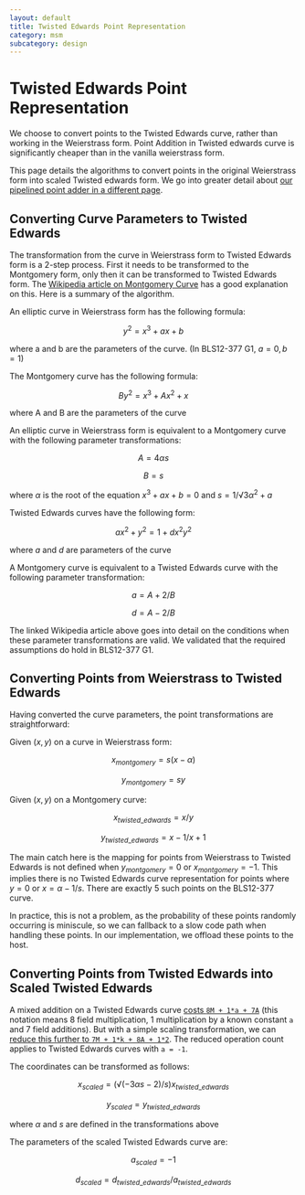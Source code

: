 ```yaml
---
layout: default
title: Twisted Edwards Point Representation
category: msm
subcategory: design
---
```


# Twisted Edwards Point Representation

We choose to convert points to the Twisted Edwards curve, rather than working in
the Weierstrass form. Point Addition in Twisted edwards curve is significantly
cheaper than in the vanilla weierstrass form.

This page details the algorithms to convert points in the original Weierstrass
form into scaled Twisted edwards form. We go into greater detail about [our
pipelined point adder in a different
page](msm-mixed-point-addition-with-precomputation.html).


## Converting Curve Parameters to Twisted Edwards

The transformation from the curve in Weierstrass form to Twisted Edwards form is a
2-step process. First it needs to be transformed to the Montgomery form, only
then it can be transformed to Twisted Edwards form. The [Wikipedia article on
Montgomery Curve](https://en.wikipedia.org/wiki/Montgomery_curve) has a good
explanation on this. Here is a summary of the algorithm.

An elliptic curve in Weierstrass form has the following formula:

$$ y^2 = x^3 + ax + b$$

where a and b are the parameters of the curve. (In BLS12-377 G1, $a = 0, b = 1$)

The Montgomery curve has the following formula:

$$By^2 = x^3 + Ax^2 + x$$

where A and B are the parameters of the curve

An elliptic curve in Weierstrass form is equivalent to a Montgomery
curve with the following parameter transformations:

$$A = 4αs$$

$$B = s$$

where $α$ is the root of the equation $x^3 + ax + b = 0$ and
$s = 1/√{3α^2 + a}$

Twisted Edwards curves have the following form:

$$ax^2 + y^2 = 1 + dx^2y^2$$

where $a$ and $d$ are parameters of the curve

A Montgomery curve is equivalent to a Twisted Edwards curve with the following
parameter transformation:

$$a = {A+2}/{B}$$

$$d = {A-2}/{B}$$

The linked Wikipedia article above goes into detail on the conditions when
these parameter transformations are valid. We validated that the required
assumptions do hold in BLS12-377 G1.

## Converting Points from Weierstrass to Twisted Edwards

Having converted the curve parameters, the point transformations are
straightforward:

Given $(x, y)$ on a curve in Weierstrass form:

$$x_{montgomery} = s(x - α)$$

$$y_{montgomery} = sy$$

Given $(x, y)$ on a Montgomery curve:

$$x_{twisted\_edwards} = x / y$$

$$y_{twisted\_edwards} = {x - 1} / {x + 1}$$

The main catch here is the mapping for points from Weierstrass to Twisted Edwards
is not defined when $y_{montgomery} = 0$ or $x_{montgomery} = -1$. This implies
there is no Twisted Edwards curve representation for points where $y = 0$ or $x
= α - 1/s$. There are exactly 5 such points on the BLS12-377 curve.

In practice, this is not a problem, as the probability of these points randomly
occurring is miniscule, so we can fallback to a slow code path when handling
these points. In our implementation, we offload these points to the host.

## Converting Points from Twisted Edwards into Scaled Twisted Edwards

A mixed addition on a Twisted Edwards curve [costs `8M + 1*a +
7A`](https://hyperelliptic.org/EFD/g1p/auto-twisted-extended.html#addition-madd-2008-hwcd-2)
(this notation means 8 field multiplication, 1 multiplication by a known
constant `a` and 7 field additions). But with a simple scaling transformation,
we can [reduce this further to `7M + 1*k + 8A +
1*2`](https://hyperelliptic.org/EFD/g1p/auto-twisted-extended-1.html#addition-madd-2008-hwcd-3).
The reduced operation count applies to Twisted Edwards curves with `a = -1`.

The coordinates can be transformed as follows:

$$x_{scaled} = (√{(-3αs - 2) / s}) x_{twisted\_edwards}$$

$$y_{scaled} = y_{twisted\_edwards}$$

where $α$ and $s$ are defined in the transformations above

The parameters of the scaled Twisted Edwards curve are:

$$a_{scaled} = -1$$

$$d_{scaled} = d_{twisted\_edwards} / a_{twisted\_edwards}$$
